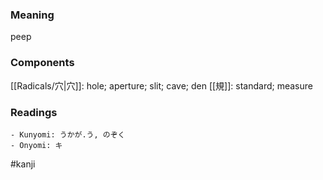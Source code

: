 ### Meaning

peep

### Components

[[Radicals/穴|穴]]: hole; aperture; slit; cave; den [[規]]: standard; measure

### Readings

```
- Kunyomi: うかが.う, のぞく
- Onyomi: キ
```

#kanji